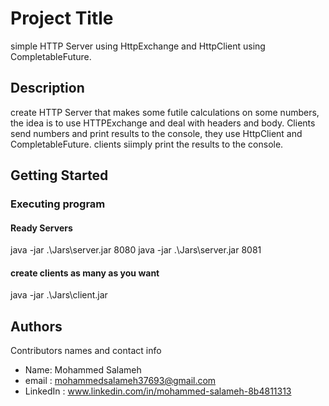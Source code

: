 # Project Title

simple HTTP Server using HttpExchange and HttpClient using CompletableFuture.

## Description

create HTTP Server that makes some futile calculations on some numbers, the idea is to use HTTPExchange and deal with headers and body.
Clients send numbers and print results to the console, they use HttpClient and CompletableFuture.
clients siimply print the results to the console.

## Getting Started

### Executing program 
#### Ready Servers
java -jar .\Jars\server.jar 8080
java -jar .\Jars\server.jar 8081
#### create clients as many as you want
java -jar .\Jars\client.jar


## Authors

Contributors names and contact info

* Name: Mohammed Salameh
* email : mohammedsalameh37693@gmail.com
* LinkedIn : www.linkedin.com/in/mohammed-salameh-8b4811313
